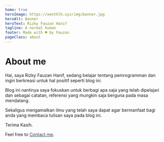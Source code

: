 ```yaml
---
home: true
heroImage: https://eenthlh.xyz/img/banner.jpg
heroAlt: Banner
heroText: Rizky Fauzan Hanif
tagline: A normal human
footer: Made with ♥️ by Fauzan
pageClass: about
---
```


# About me
Hai, saya Rizky Fauzan Hanif, sedang belajar tentang pemrogramman dan ingin berkreasi untuk hal positif seperti blog ini.

Blog ini nantinya saya fokuskan untuk berbagi apa saja yang telah dipelajari dan sebagai catatan, referensi yang mungkin saja berguna pada masa mendatang.

Sekaligus mengamalkan ilmu yang telah saya dapat agar bermanfaat bagi anda yang membaca tulisan saya pada blog ini.

Terima Kasih.

Feel free to [Contact me](/contact/).

<style>
.theme-default-content.custom {
    margin: auto;
    max-width: 740px;
    padding: 0px;
}
a {
    color: #2c3e50
}
</style>

